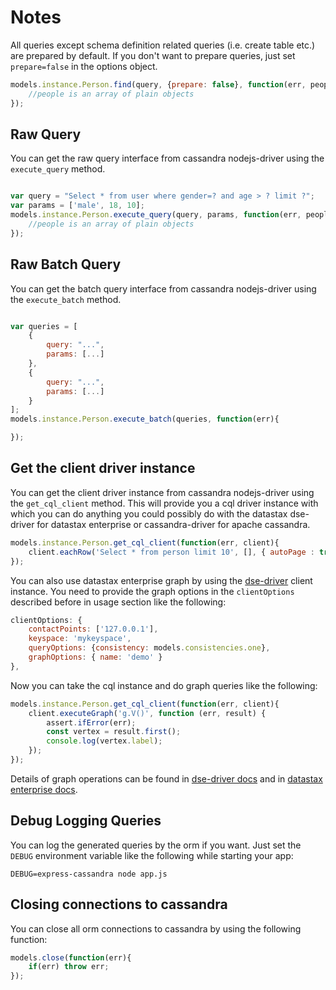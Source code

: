 # Notes

All queries except schema definition related queries (i.e. create table etc.) are prepared by default. If you don't want to prepare queries, just set `prepare=false` in the options object.

```js
models.instance.Person.find(query, {prepare: false}, function(err, people){
    //people is an array of plain objects
});
```

## Raw Query

You can get the raw query interface from cassandra nodejs-driver using the `execute_query` method.

```js

var query = "Select * from user where gender=? and age > ? limit ?";
var params = ['male', 18, 10];
models.instance.Person.execute_query(query, params, function(err, people){
    //people is an array of plain objects
});

```

## Raw Batch Query

You can get the batch query interface from cassandra nodejs-driver using the `execute_batch` method.

```js

var queries = [
    {
        query: "...",
        params: [...]
    },
    {
        query: "...",
        params: [...]
    }
];
models.instance.Person.execute_batch(queries, function(err){

});

```

## Get the client driver instance

You can get the client driver instance from cassandra nodejs-driver using the `get_cql_client` method. This will provide you a cql driver instance with which you can do anything you could possibly do with the datastax dse-driver for datastax enterprise or cassandra-driver for apache cassandra.

```js
models.instance.Person.get_cql_client(function(err, client){
    client.eachRow('Select * from person limit 10', [], { autoPage : true }, function(n, row) {}, function(err, result){});
});
```

You can also use datastax enterprise graph by using the [dse-driver](http://docs.datastax.com/en/developer/nodejs-driver-dse/1.3/#graph) client instance. You need to provide the graph options in the `clientOptions` described before in usage section like the following:

```js
clientOptions: {
    contactPoints: ['127.0.0.1'],
    keyspace: 'mykeyspace',
    queryOptions: {consistency: models.consistencies.one},
    graphOptions: { name: 'demo' }
},
```

Now you can take the cql instance and do graph queries like the following:

```js
models.instance.Person.get_cql_client(function(err, client){
    client.executeGraph('g.V()', function (err, result) {
        assert.ifError(err);
        const vertex = result.first();
        console.log(vertex.label);
    });
});
```

Details of graph operations can be found in [dse-driver docs](http://docs.datastax.com/en/developer/nodejs-driver-dse/1.3/#graph) and in [datastax enterprise docs](http://docs.datastax.com/en/latest-dse/datastax_enterprise/graph/graphTOC.html).

## Debug Logging Queries

You can log the generated queries by the orm if you want. Just set the `DEBUG` environment variable like the following while starting your app:

```
DEBUG=express-cassandra node app.js
```

## Closing connections to cassandra

You can close all orm connections to cassandra by using the following function:

```js
models.close(function(err){
    if(err) throw err;
});
```
